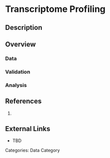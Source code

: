 # Transcriptome Profiling #
## Description ##
## Overview ##
### Data ###
### Validation ###
### Analysis ###
## References ##
1.

## External Links ##
* TBD

Categories: Data Category
